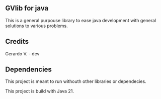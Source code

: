 ## GVlib for java

This is a general purpouse library to ease java development with general solutions to various problems.

## Credits

Gerardo V. - dev

## Dependencies

This project is meant to run withouth other libraries or dependecies.

This project is build with Java 21.